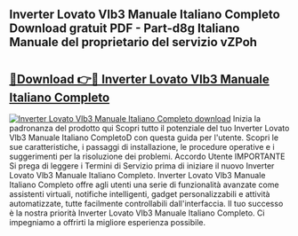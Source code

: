 ## Inverter Lovato Vlb3 Manuale Italiano Completo Download gratuit PDF - Part-d8g Italiano Manuale del proprietario del servizio vZPoh

# <h2><a href="http://dfa1dc.blite.top/?on=Inverter+Lovato+Vlb3+Manuale+Italiano+Completo">🔗Download 👉🔴 Inverter Lovato Vlb3 Manuale Italiano Completo</a></h2>

[![Inverter Lovato Vlb3 Manuale Italiano Completo download](https://i.imgur.com/lujVjoI.png)](http://dfa1dc.blite.top/?on=Inverter+Lovato+Vlb3+Manuale+Italiano+Completo)
Inizia la padronanza del prodotto qui Scopri tutto il potenziale del tuo Inverter Lovato Vlb3 Manuale Italiano CompletoD con questa guida per l'utente. Scopri le sue caratteristiche, i passaggi di installazione, le procedure operative e i suggerimenti per la risoluzione dei problemi. Accordo Utente IMPORTANTE Si prega di leggere i Termini di Servizio prima di iniziare il nuovo Inverter Lovato Vlb3 Manuale Italiano Completo. Inverter Lovato Vlb3 Manuale Italiano Completo offre agli utenti una serie di funzionalità avanzate come assistenti virtuali, notifiche intelligenti, gadget personalizzabili e attività automatizzate, tutte facilmente controllabili dall'interfaccia. Il tuo successo è la nostra priorità Inverter Lovato Vlb3 Manuale Italiano Completo. Ci impegniamo a offrirti la migliore esperienza possibile.
